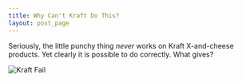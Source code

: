 ```yaml
---
title: Why Can't Kraft Do This?
layout: post_page
---
```

Seriously, the little punchy thing *never* works on Kraft X-and-cheese products. Yet clearly it is possible to do correctly. What gives?

![Kraft Fail](img/mac-n-cheese.png)
